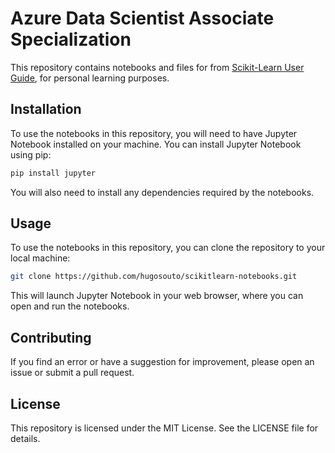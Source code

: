 # Azure Data Scientist Associate Specialization

This repository contains notebooks and files for from [Scikit-Learn User Guide](https://scikit-learn.org/stable/user_guide.html), for personal learning purposes.

## Installation

To use the notebooks in this repository, you will need to have Jupyter Notebook installed on your machine. You can install Jupyter Notebook using pip:

```bash
pip install jupyter
```

You will also need to install any dependencies required by the notebooks.

## Usage

To use the notebooks in this repository, you can clone the repository to your local machine:

```bash
git clone https://github.com/hugosouto/scikitlearn-notebooks.git
```

This will launch Jupyter Notebook in your web browser, where you can open and run the notebooks.

## Contributing

If you find an error or have a suggestion for improvement, please open an issue or submit a pull request.

## License

This repository is licensed under the MIT License. See the LICENSE file for details.
